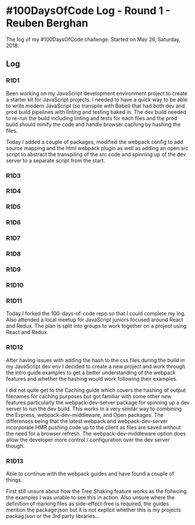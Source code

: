 # #100DaysOfCode Log - Round 1 - Reuben Berghan

The log of my #100DaysOfCode challenge. Started on May 26, Saturday, 2018.

## Log

### R1D1 
Been working on my JavaScript development environment project to create a starter kit for JavaScript projects. I needed to have a quick way to be able to write modern JavaScript (so transpile with Babel) that had both dev and prod build pipelines with linting and testing baked in. The dev build needed to re-run the build including linting and tests for each files and the prod build should minify the code and handle browser caching by hashing the files.

Today I added a couple of packages, modified the webpack config to add source mapping and the html webpack plugin as well as adding an open:src script to abstract the transpiling of the src code and spinning up of the dev server to a separate script from the start.

### R1D3

### R1D4

### R1D5

### R1D6

### R1D7

### R1D8

### R1D9

### R1D10

### R1D11
Today I forked the 100-days-of-code repo so that I could complete my log. Also attended a local meetup for JavaScript juniors focused around React and Redux. The plan is split into groups to work together on a project using React and Redux.

### R1D12
After having issues with adding the hash to the css files during the build in my JavaScript dev env I decided to create a new project and work through the intro guide examples to get a better understanding of the webpack features and whether the hashing would work following their examples.

I did not quite get to the Caching guide which covers the hashing of output filenames for caching purposes but got familiar with some other new features particularly the webpack-dev-server package for spinning up a dev server to run the dev build. This works in a very similar way to combining the Express, webpack-dev-middleware, and Open packages. The differences being that the latest webpack and webpack-dev-server incorporate HMR pushing code up to the client as files are saved without the need for a browser refresh. The webpack-dev-middleware option does allow the developer more control / configuration over the dev server though.

### R1D13
Able to continue with the webpack guides and have found a couple of things.

First still unsure about how the Tree Shaking feature works as the follwoing the examples I was unable to see this in action. Also unsure where the definition of marking files as side-effect-free is required, the guides mention the package.json but it is not explicit whether this is my projects packag.json or the 3rd party libraries...
